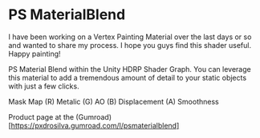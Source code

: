 # PS MaterialBlend

I have been working on a Vertex Painting Material over the last days or so and wanted to share my process. I hope you guys find this shader useful. Happy painting!

PS Material Blend within the Unity HDRP Shader Graph. You can leverage this material to add a tremendous amount of detail to your static objects with just a few clicks.

Mask Map (R) Metalic (G) AO (B) Displacement (A) Smoothness

Product page at the (Gumroad)[https://pxdrosilva.gumroad.com/l/psmaterialblend]
